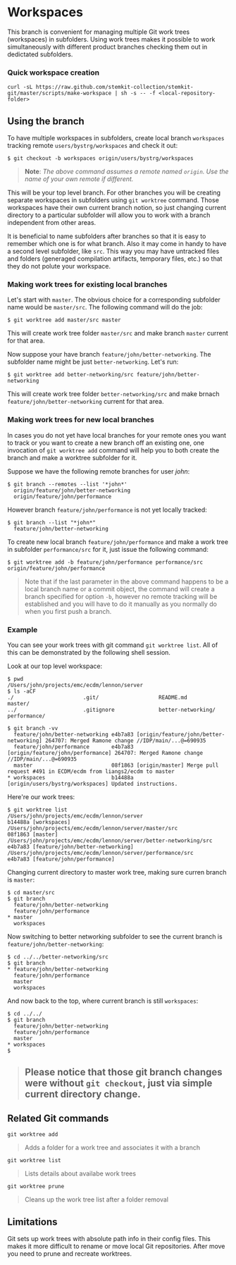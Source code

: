 # Workspaces


This branch is convenient for managing multiple Git work trees (workspaces) in
subfolders. Using work trees makes it possible to work simultaneously with
different product branches checking them out in dedictated subfolders.

### Quick workspace creation

    curl -sL https://raw.github.com/stemkit-collection/stemkit-git/master/scripts/make-workspace | sh -s -- -f <local-repository-folder>

## Using the branch

To have multiple workspaces in subfolders, create local branch `workspaces`
tracking remote `users/bystrg/workspaces` and check it out:

    $ git checkout -b workspaces origin/users/bystrg/workspaces

> **Note**: *The above command assumes a remote named `origin`.*
> *Use the name of your own remote if different.*

This will be your top level branch. For other branches you will be creating
separate workspaces in subfolders using `git worktree` command. Those
workspaces have their own current branch notion, so just changing current
directory to a particular subfolder will allow you to work with a branch
independent from other areas.

It is beneficial to name subfolders after branches so that it is easy to
remember which one is for what branch. Also it may come in handy to have a
second level subfolder, like `src`. This way you may have untracked files
and folders (generaged compilation artifacts, temporary files, etc.) so that
they do not polute your workspace.

### Making work trees for existing local branches

Let's start with `master`. The obvious choice for a corresponding subfolder
name would be `master/src`. The following command will do the job:

    $ git worktree add master/src master

This will create work tree folder `master/src` and make branch `master`
current for that area.

Now suppose your have branch `feature/john/better-networking`. The subfolder
name might be just `better-networking`. Let's run:

    $ git worktree add better-networking/src feature/john/better-networking

This will create work tree folder `better-networking/src` and make brnach
`feature/john/better-networking` current for that area.

### Making work trees for new local branches

In cases you do not yet have local branches for your remote ones you want to
track or you want to create a new branch off an existing one, one invocation
of `git worktree add` command will help you to both create the branch and
make a worktree subfolder for it.

Suppose we have the following remote branches for user *john*:

    $ git branch --remotes --list '*john*'
      origin/feature/john/better-networking
      origin/feature/john/performance

However branch `feature/john/performance` is not yet locally tracked:

    $ git branch --list "*john*"
      feature/john/better-networking

To create new local branch `feature/john/performance` and make a work tree in
subfolder `performance/src` for it, just issue the following command:

    $ git worktree add -b feature/john/performance performance/src origin/feature/john/performance

> Note that if the last parameter in the above command happens to be a local branch
> name or a commit object, the command will create a branch specified for option
> `-b`, however no remote tracking will be established and you will have to do
> it manually as you normally do when you first push a branch.

### Example

You can see your work trees with git command `git worktree list`. All of this
can be demonstrated by the following shell session.

Look at our top level workspace:

    $ pwd
    /Users/john/projects/emc/ecdm/lennon/server
    $ ls -aCF
    ./                      .git/                   README.md               master/
    ../                     .gitignore              better-networking/      performance/

    $ git branch -vv
      feature/john/better-networking e4b7a83 [origin/feature/john/better-networking] 264707: Merged Ramone change //IDP/main/...@=690935
      feature/john/performance       e4b7a83 [origin/feature/john/performance] 264707: Merged Ramone change //IDP/main/...@=690935
      master                         08f1863 [origin/master] Merge pull request #491 in ECDM/ecdm from liangs2/ecdm to master
    * workspaces                     b14488a [origin/users/bystrg/workspaces] Updated instructions.

Here're our work trees:

    $ git worktree list
    /Users/john/projects/emc/ecdm/lennon/server                        b14488a [workspaces]
    /Users/john/projects/emc/ecdm/lennon/server/master/src             08f1863 [master]
    /Users/john/projects/emc/ecdm/lennon/server/better-networking/src  e4b7a83 [feature/john/better-networking]
    /Users/john/projects/emc/ecdm/lennon/server/performance/src        e4b7a83 [feature/john/performance]

Changing current directory to master work tree, making sure curren branch is
`master`:

    $ cd master/src
    $ git branch
      feature/john/better-networking
      feature/john/performance
    * master
      workspaces

Now switching to better networking subfolder to see the current branch is
`feature/john/better-networking`:

    $ cd ../../better-networking/src
    $ git branch
    * feature/john/better-networking
      feature/john/performance
      master
      workspaces

And now back to the top, where current branch is still `workspaces`:

    $ cd ../../
    $ git branch
      feature/john/better-networking
      feature/john/performance
      master
    * workspaces
    $

> ## Please notice that those git branch changes were without `git checkout`, just via simple current directory change.

## Related Git commands

`git worktree add`
  > Adds a folder for a work tree and associates it with a branch

`git worktree list`
  > Lists details about availabe work trees

`git worktree prune`
  > Cleans up the work tree list after a folder removal

## Limitations

Git sets up work trees with absolute path info in their config files. This
makes it more difficult to rename or move local Git repositories. After move
you need to prune and recreate worktrees.
